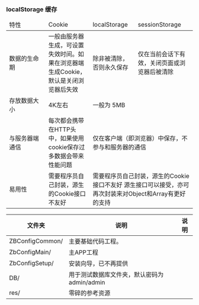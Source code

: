 ### localStorage 缓存

<table>
    <thead>
        <tr>
        <td width="90px">特性</td>
        <td>Cookie</td>
        <td>localStorage</td>
        <td>sessionStorage</td>
        </tr>
    </thead>
    <tbody>
        <tr>
        <td>数据的生命期</td>
        <td>一般由服务器生成，可设置失效时间。如果在浏览器端生成Cookie，默认是关闭浏览器后失效</td>
        <td>除非被清除，否则永久保存</td>
        <td>仅在当前会话下有效，关闭页面或浏览器后被清除</td>
        </tr>
        <tr>
        <td>存放数据大小</td>
        <td>4K左右</td>
        <td colspan="2">一般为 5MB</td>
        </tr>
        <tr>
        <td>与服务器端通信</td>
        <td>每次都会携带在HTTP头中，如果使用cookie保存过多数据会带来性能问题</td>
        <td colspan="2">仅在客户端（即浏览器）中保存，不参与和服务器的通信</td>
        </tr>
        <tr>
        <td>易用性</td>
        <td>需要程序员自己封装，源生的Cookie接口不友好</td>
        <td colspan="2">需要程序员自己封装，源生的Cookie接口不友好	源生接口可以接受，亦可再次封装来对Object和Array有更好的支持</td>
        </tr>
    </tbody>
</table>

|文件夹|说明|说明|
|--|--|--|
|ZBConfigCommon/ |主要基础代码工程。|
|ZbConfigMain/ |主APP工程|
|ZbConfigSetup/ |安装向导，已不再提供 |
|DB/ |用于测试数据库文件夹，默认密码为admin/admin|
|res/ |零碎的参考资源|